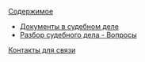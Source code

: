<!-- [В начало](/docs/index.md) -->

[Содержимое](./content/readme.md)
- [Документы в судебном деле](./content/dokumenty-v-sud-dele/about.md)
- [Разбор судебного дела - Вопросы](./content/sud-delo-razbor-voprosov/about.md)

[Контакты для связи](./contacts/readme.md)



